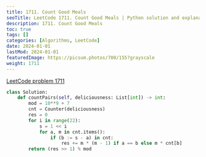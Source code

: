 ```yaml
---
title: 1711. Count Good Meals
seoTitle: LeetCode 1711. Count Good Meals | Python solution and explanation
description: 1711. Count Good Meals
toc: true
tags: []
categories: [Algorithms, LeetCode]
date: 2024-01-01
lastMod: 2024-01-01
featuredImage: https://picsum.photos/700/155?grayscale
weight: 1711
---
```


[LeetCode problem 1711](https://leetcode.com/problems/count-good-meals/)

```python
class Solution:
    def countPairs(self, deliciousness: List[int]) -> int:
        mod = 10**9 + 7
        cnt = Counter(deliciousness)
        res = 0
        for i in range(22):
            s = 1 << i
            for a, m in cnt.items():
                if (b := s - a) in cnt:
                    res += m * (m - 1) if a == b else m * cnt[b]
        return (res >> 1) % mod

```
